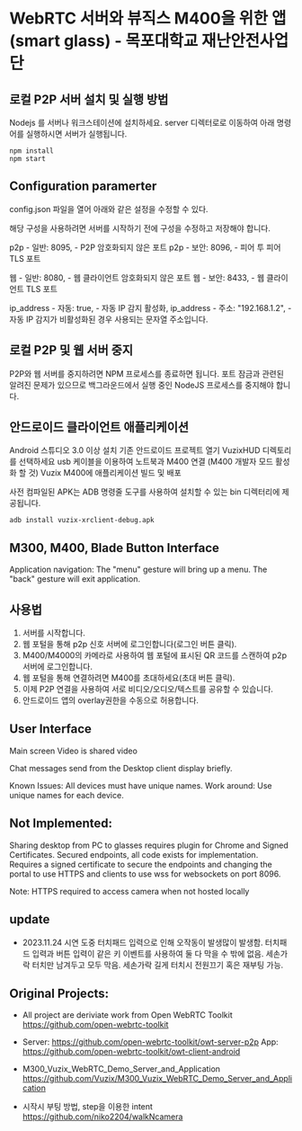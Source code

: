 # WebRTC 서버와 뷰직스 M400을 위한 앱 (smart glass) - 목포대학교 재난안전사업단

## 로컬 P2P 서버 설치 및 실행 방법

Nodejs 를 서버나 워크스테이션에 설치하세요. 
server 디렉터로로 이동하여 아래 명령어를 실행하시면 서버가 실행됩니다.

    npm install
    npm start

## Configuration paramerter

config.json 파일을 열어 아래와 같은 설정을 수정할 수 있다.

해당 구성을 사용하려면 서버를 시작하기 전에 구성을 수정하고 저장해야 합니다.

   p2p - 일반: 8095, - P2P 암호화되지 않은 포트
   p2p - 보안: 8096, - 피어 투 피어 TLS 포트

   웹 - 일반: 8080, - 웹 클라이언트 암호화되지 않은 포트
   웹 - 보안: 8433, - 웹 클라이언트 TLS 포트

   ip_address - 자동: true, - 자동 IP 감지 활성화,
   ip_address - 주소: "192.168.1.2", - 자동 IP 감지가 비활성화된 경우 사용되는 문자열 주소입니다.


## 로컬 P2P 및 웹 서버 중지

P2P와 웹 서버를 중지하려면 NPM 프로세스를 종료하면 됩니다.
포트 잠금과 관련된 알려진 문제가 있으므로 백그라운드에서 실행 중인 NodeJS 프로세스를 중지해야 합니다.

## 안드로이드 클라이언트 애플리케이션
Android 스튜디오 3.0 이상 설치
기존 안드로이드 프로젝트 열기
VuzixHUD 디렉토리를 선택하세요
usb 케이블을 이용하여 노트북과 M400 연결 (M400 개발자 모드 활성화 할 것)
Vuzix M400에 애플리케이션 빌드 및 배포

사전 컴파일된 APK는 ADB 명령줄 도구를 사용하여 설치할 수 있는 bin 디렉터리에 제공됩니다.

    adb install vuzix-xrclient-debug.apk

## M300, M400, Blade Button Interface

Application navigation: The "menu" gesture will bring up a menu. The "back" gesture will exit application.


## 사용법

1. 서버를 시작합니다.
2. 웹 포털을 통해 p2p 신호 서버에 로그인합니다(로그인 버튼 클릭).
3. M400/M4000의 카메라로 사용하여 웹 포털에 표시된 QR 코드를 스캔하여 p2p 서버에 로그인합니다.
4. 웹 포털을 통해 연결하려면 M400를 초대하세요(초대 버튼 클릭).
5. 이제 P2P 연결을 사용하여 서로 비디오/오디오/텍스트를 공유할 수 있습니다.
6. 안드로이드 앱의 overlay권한을 수동으로 허용합니다.
## User Interface

Main screen Video is shared video

Chat messages send from the Desktop client display briefly.

Known Issues: All devices must have unique names.
Work around: Use unique names for each device.


## Not Implemented:
Sharing desktop from PC to glasses requires plugin for Chrome and Signed Certificates.
Secured endpoints, all code exists for implementation.  Requires a signed certificate to secure the endpoints and changing the portal
	to use HTTPS and clients to use wss for websockets on port 8096.

Note: HTTPS required to access camera when not hosted locally

## update
* 2023.11.24
  시연 도중 터치패드 입력으로 인해 오작동이 발생많이 발생함.
  터치패드 입력과 버튼 입력이 같은 키 이벤트를 사용하여 둘 다 막을 수 밖에 없음.
  세손가락 터치만 남겨두고 모두 막음. 세손가락 길게 터치시 전원끄기 혹은 재부팅 가능.
  
## Original Projects:
* All project are deriviate work from Open WebRTC Toolkit
https://github.com/open-webrtc-toolkit

* Server: https://github.com/open-webrtc-toolkit/owt-server-p2p
App: https://github.com/open-webrtc-toolkit/owt-client-android

* M300_Vuzix_WebRTC_Demo_Server_and_Application
https://github.com/Vuzix/M300_Vuzix_WebRTC_Demo_Server_and_Application

* 시작시 부팅 방법, step을 이용한 intent
https://github.com/niko2204/walkNcamera
